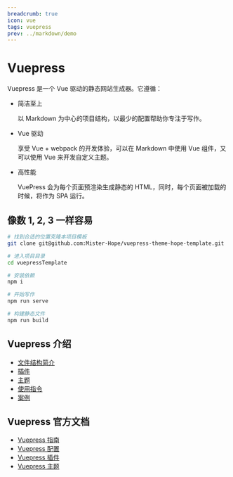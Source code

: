 ```yaml
---
breadcrumb: true
icon: vue
tags: vuepress
prev: ../markdown/demo
---
```


# Vuepress

Vuepress 是一个 Vue 驱动的静态网站生成器。它遵循：

- 简洁至上

  以 Markdown 为中心的项目结构，以最少的配置帮助你专注于写作。

- Vue 驱动

  享受 Vue + webpack 的开发体验，可以在 Markdown 中使用 Vue 组件，又可以使用 Vue 来开发自定义主题。

- 高性能

  VuePress 会为每个页面预渲染生成静态的 HTML，同时，每个页面被加载的时候，将作为 SPA 运行。

## 像数 1, 2, 3 一样容易

```bash
# 找到合适的位置克隆本项目模板
git clone git@github.com:Mister-Hope/vuepress-theme-hope-template.git

# 进入项目目录
cd vuepressTemplate

# 安装依赖
npm i

# 开始写作
npm run serve

# 构建静态文件
npm run build
```

## Vuepress 介绍

- [文件结构简介](file.md)
- [插件](plugin.md)
- [主题](theme.md)
- [使用指令](command.md)
- [案例](case.md)

## Vuepress 官方文档

- [Vuepress 指南](https://v1.vuepress.vuejs.org/zh/guide/)
- [Vuepress 配置](https://v1.vuepress.vuejs.org/zh/config/)
- [Vuepress 插件](https://v1.vuepress.vuejs.org/zh/plugin/)
- [Vuepress 主题](https://v1.vuepress.vuejs.org/zh/theme/)

